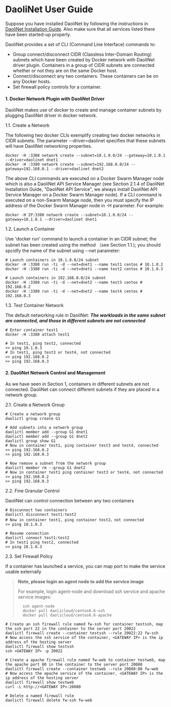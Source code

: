 DaoliNet User Guide
=========

Suppose you have installed DaoliNet by following the instructions in [DaoliNet Installation Guide](DaoliNetInstallGuide-en.md). Also make sure that all services listed there have been started-up properly.

DaoliNet provides a set of CLI (Command Line Interface) commands to:
* Group connect/disconnect CIDR (Classless Inter-Domain Routing) subnets which have been created by Docker network with DaoliNet driver plugin. Containers in a group of CIDR subnets are connected whether or not they are on the same Docker host.
* Connect/disconnect any two containers. These containers can be on any Docker hosts.
* Set firewall policy controls for a container.

#### 1. Docker Network Plugin with DaoliNet Driver

DaoliNet makes use of docker to create and manage container subnets by plugging DaoliNet driver in docker network.

1.1. Create a Network

The following two docker CLIs exemplify creating two docker networks in CIDR subnets. The parameter --driver=daolinet specifies that these subnets will have DaoliNet networking properties.

    docker -H :3380 network create --subnet=10.1.0.0/24 --gateway=10.1.0.1 --driver=daolinet dnet1
    docker -H :3380 network create --subnet=192.168.0.0/24 --gateway=192.168.0.1 --driver=daolinet dnet2

The above CLI commands are executed on a Docker Swarm Manager node which is also a DaoliNet API Service Manager (see Section 2.1.4 of DaoliNet Installation Guide, "DaoliNet API Service", we always install DaoliNet API Service Manager on a Docker Swarm Manager node). If a CLI command is executed on a non-Swarm Manage node, then you must specify the IP address of the Docker Swarm Manager node in -H parameter. For example:

	docker -H IP:3380 network create --subnet=10.1.0.0/24 --gateway=10.1.0.1 --driver=daolinet dnet1

1.2. Launch a Container

Use 'docker run' command to launch a container in an CIDR subnet; the subnet has been created using the method （see Section 1.1.); you should spcidfy the name of the subnet using --net parameter:

    # Launch containers in 10.1.0.0/24 subnet
    docker -H :3380 run -ti -d --net=dnet1 --name test1 centos # 10.1.0.2
    docker -H :3380 run -ti -d --net=dnet1 --name test2 centos # 10.1.0.3

    # Launch containers in 192.168.0.0/24 subnet
    docker -H :3380 run -ti -d --net=dnet2 --name test3 centos # 192.168.0.2
    docker -H :3380 run -ti -d --net=dnet2 --name test4 centos # 192.168.0.3

1.3. Test Container Network

The default networking rule in DaoliNet: ***The workloads in the same subnet are connected, and those in different subnets are not connected***

    # Enter container test1
    docker -H :3380 attach test1

    # In test1, ping test2, connected
    >> ping 10.1.0.3
    # In test1, ping test3 or test4, not connected
    >> ping 192.168.0.2
    >> ping 192.168.0.3

#### 2. DaoliNet Network Control and Management

As we have seen in Section 1, containers in different subnets are not connected. DaoliNet can connect different subnets if they are placed in a network group.

2.1. Create a Network Group

    # Create a network group
    daolictl group create G1

    # Add subnets into a network group
    daolictl member add --group G1 dnet1
    daolictl member add --group G1 dnet2
    daolictl group show G1
    # Now in container test1, ping container test3 and test4, connected
    >> ping 192.168.0.2
    >> ping 192.168.0.3

    # Now remove a subnet from the network group
    daolictl member rm --group G1 dnet2
    # Now in container test1 ping container test3 or test4, not connected
    >> ping 192.168.0.2
    >> ping 192.168.0.3

2.2. Fine Granular Control

DaoliNet can control connection between any two containers

    # Discunnect two containers
    daolictl disconnect test1:test2
    # Now in container test1, ping container test2，not connected
    >> ping 10.1.0.3

    # Resume connection
    daolictl connect test1:test2
    # In test1 ping test2, connected
    >> ping 10.1.0.3

2.3. Set Firewall Policy

If a container has launched a service, you can map port to make the service usable externally

> **Note, please login an agent node to add the service image**
>
> For example, login agent-node and download ssh service and apache service images:
>
>       ssh agent-node
>       docker pull daolicloud/centos6.6-ssh
>       docker pull daolicloud/centos6.6-apache

    # Create an ssh firewall rule named fw-ssh for container testssh, map the ssh port 22 in the container to the server port 20022
    daolictl firewall create --container testssh --rule 20022:22 fw-ssh
    # Now access the ssh service of the container, <GATEWAY IP> is the ip address of the hosting server
    daolictl firewall show testssh
    ssh <GATEWAY IP> -p 20022

    # Create a apache firewall rule named fw-web to container testweb, map the apache port 80 in the container to the server port 20080
    daolictl firewall create --container testweb --rule 20080:80 fw-web
    # Now access the apache service of the container, <GATEWAY IP> is the ip address of the hosting server
    daolictl firewall show testweb
    curl -L http://<GATEWAY IP>:20080

    # Delete a named firewall rule
    daolictl firewall delete fw-ssh fw-web


